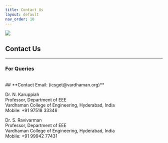 ```yaml
---
title: Contact Us
layout: default
nav_order: 10
---
```

![](../../assets/images/bg_windmill.jpg)
## Contact Us
---
### For Queries
<br>
## **Contact Email: (icsget@vardhaman.org)**


Dr. N. Karuppiah<br>
Professor, Department of EEE<br>
Vardhaman College of Engineering, Hyderabad, India<br>
Mobile: +91 97518 33346<br>

Dr. S. Ravivarman<br>
Professor, Department of EEE<br>
Vardhaman College of Engineering, Hyderabad, India<br>
Mobile: +91 99942 77431<br>


